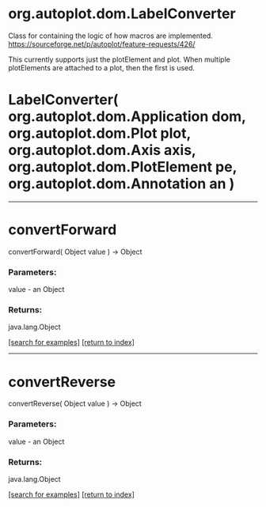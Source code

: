 # org.autoplot.dom.LabelConverter

Class for containing the logic of how macros are implemented.
 https://sourceforge.net/p/autoplot/feature-requests/426/
 
 This currently supports just the plotElement and plot.  When 
 multiple plotElements are attached to a plot, then the 
 first is used.

# LabelConverter( org.autoplot.dom.Application dom, org.autoplot.dom.Plot plot, org.autoplot.dom.Axis axis, org.autoplot.dom.PlotElement pe, org.autoplot.dom.Annotation an )


***
<a name="convertForward"></a>
# convertForward
convertForward( Object value ) &rarr; Object



### Parameters:
value - an Object

### Returns:
java.lang.Object


<a href="https://github.com/autoplot/dev/search?q=convertForward&unscoped_q=convertForward">[search for examples]</a>
<a href="https://github.com/autoplot/documentation/blob/master/javadoc/index-all.md">[return to index]</a>

***
<a name="convertReverse"></a>
# convertReverse
convertReverse( Object value ) &rarr; Object



### Parameters:
value - an Object

### Returns:
java.lang.Object


<a href="https://github.com/autoplot/dev/search?q=convertReverse&unscoped_q=convertReverse">[search for examples]</a>
<a href="https://github.com/autoplot/documentation/blob/master/javadoc/index-all.md">[return to index]</a>

